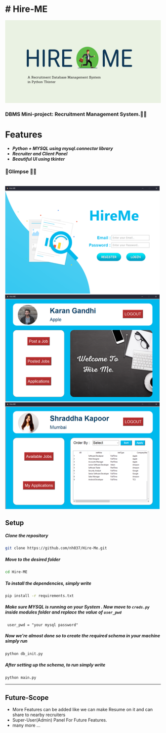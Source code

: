 # # Hire-ME

<img src="screenshots/HireMe.png" width="800">

### DBMS Mini-project: Recruitment Management System.💫✨

# Features

- **_Python + MYSQL using mysql.connector library_**
- **_Recruiter and Client Panel_**
- **_Beautiful UI using tkinter_**

### :rocket:Glimpse :dizzy::dizzy:<br><br>

<img src="screenshots/001_login.png" width="500">
<img src="screenshots/006_login_recruiter_mainscreen.png" width="500">
<img src="screenshots/011_client_availablejobs.png" width="500">

## Setup

##### Clone the repository

```bash
git clone https://github.com/nh037/Hire-Me.git
```

##### Move to the desired folder

```bash
cd Hire-ME
```

##### To install the dependencies, simply write

```bash
pip install -r requirements.txt
```

##### Make sure MYSQL is running on your System . Now move to `creds.py` inside modules folder and replace the value of `user_pwd`

```
 user_pwd = "your mysql password"
```

##### Now we're almost done so to create the required schema in your machine simply run

```bash
python db_init.py
```

##### After setting up the schema, to run simply write

```bash
python main.py
```

---

## Future-Scope

- More Features can be added like we can make Resume on it and can share to nearby recruiters
- Super-User(Admin) Panel For Future Features.
- many more ...
